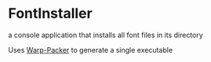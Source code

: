 # FontInstaller
a console application that installs all font files in its directory

Uses [Warp-Packer](https://github.com/dgiagio/warp) to generate a single executable